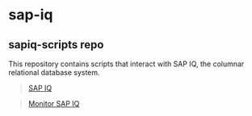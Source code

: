 # sap-iq
## sapiq-scripts repo
This repository contains scripts that interact with SAP IQ, the columnar relational database system.

> [SAP IQ](https://en.wikipedia.org/wiki/SAP_IQ)

> [Monitor SAP IQ](https://github.com/amitagg99/sapiq/tree/master)
